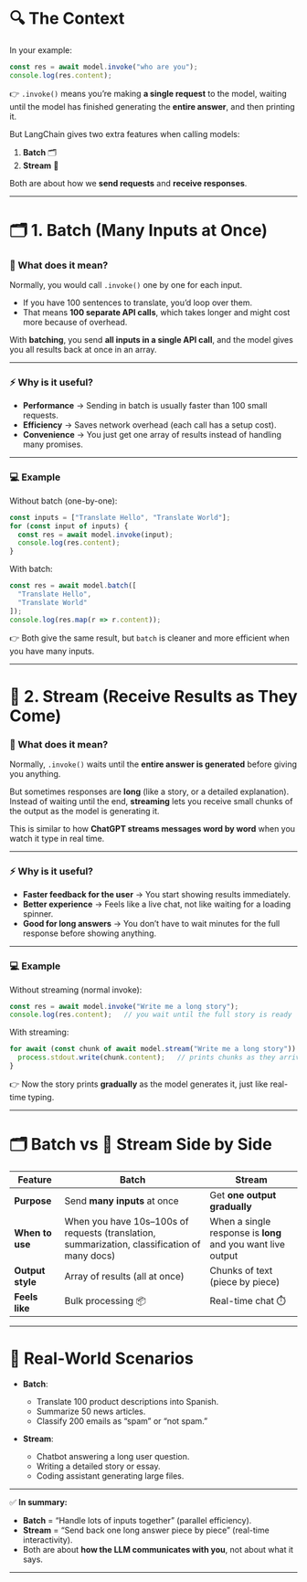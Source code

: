 
# 🔍 The Context

In your example:

```js
const res = await model.invoke("who are you");
console.log(res.content);
```

👉 `.invoke()` means you’re making **a single request** to the model, waiting until the model has finished generating the **entire answer**, and then printing it.

But LangChain gives two extra features when calling models:

1. **Batch** 🗂️
2. **Stream** 🌊

Both are about how we **send requests** and **receive responses**.

---

# 🗂️ 1. Batch (Many Inputs at Once)

### 🧠 What does it mean?

Normally, you would call `.invoke()` one by one for each input.

* If you have 100 sentences to translate, you’d loop over them.
* That means **100 separate API calls**, which takes longer and might cost more because of overhead.

With **batching**, you send **all inputs in a single API call**, and the model gives you all results back at once in an array.

---

### ⚡ Why is it useful?

* **Performance** → Sending in batch is usually faster than 100 small requests.
* **Efficiency** → Saves network overhead (each call has a setup cost).
* **Convenience** → You just get one array of results instead of handling many promises.

---

### 💻 Example

Without batch (one-by-one):

```js
const inputs = ["Translate Hello", "Translate World"];
for (const input of inputs) {
  const res = await model.invoke(input);
  console.log(res.content);
}
```

With batch:

```js
const res = await model.batch([
  "Translate Hello",
  "Translate World"
]);
console.log(res.map(r => r.content));
```

👉 Both give the same result, but `batch` is cleaner and more efficient when you have many inputs.

---

# 🌊 2. Stream (Receive Results as They Come)

### 🧠 What does it mean?

Normally, `.invoke()` waits until the **entire answer is generated** before giving you anything.

But sometimes responses are **long** (like a story, or a detailed explanation).
Instead of waiting until the end, **streaming** lets you receive small chunks of the output as the model is generating it.

This is similar to how **ChatGPT streams messages word by word** when you watch it type in real time.

---

### ⚡ Why is it useful?

* **Faster feedback for the user** → You start showing results immediately.
* **Better experience** → Feels like a live chat, not like waiting for a loading spinner.
* **Good for long answers** → You don’t have to wait minutes for the full response before showing anything.

---

### 💻 Example

Without streaming (normal invoke):

```js
const res = await model.invoke("Write me a long story");
console.log(res.content);   // you wait until the full story is ready
```

With streaming:

```js
for await (const chunk of await model.stream("Write me a long story")) {
  process.stdout.write(chunk.content);   // prints chunks as they arrive
}
```

👉 Now the story prints **gradually** as the model generates it, just like real-time typing.

---

# 🗂️ Batch vs 🌊 Stream Side by Side

| Feature          | Batch                                                                                        | Stream                                                      |
| ---------------- | -------------------------------------------------------------------------------------------- | ----------------------------------------------------------- |
| **Purpose**      | Send **many inputs** at once                                                                 | Get **one output gradually**                                |
| **When to use**  | When you have 10s–100s of requests (translation, summarization, classification of many docs) | When a single response is **long** and you want live output |
| **Output style** | Array of results (all at once)                                                               | Chunks of text (piece by piece)                             |
| **Feels like**   | Bulk processing 📦                                                                           | Real-time chat ⏱️                                           |

---

# 🧭 Real-World Scenarios

* **Batch**:

  * Translate 100 product descriptions into Spanish.
  * Summarize 50 news articles.
  * Classify 200 emails as “spam” or “not spam.”

* **Stream**:

  * Chatbot answering a long user question.
  * Writing a detailed story or essay.
  * Coding assistant generating large files.

---

✅ **In summary:**

* **Batch** = “Handle lots of inputs together” (parallel efficiency).
* **Stream** = “Send back one long answer piece by piece” (real-time interactivity).
* Both are about **how the LLM communicates with you**, not about what it says.

---